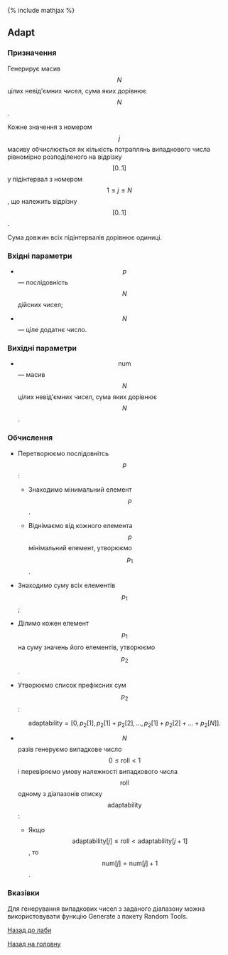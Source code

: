 {% include mathjax %}

## Adapt

### Призначення

Генерирує масив $$N$$ цілих невід'ємних чисел, сума яких дорівнює $$N$$. 

Кожне значення з номером $$j$$ масиву обчислюється як кількість потраплянь випадкового числа рівномірно розподіленого на відрізку $$[0..1]$$ у підінтервал з номером $$1 \le j \le N$$, що належить відрізну $$[0..1]$$. 

Сума довжин всіх підінтервалів дорівнює одиниці.

### Вхідні параметри

- $$p$$ &mdash; послідовність $$N$$ дійсних чисел;

- $$N$$ &mdash; ціле додатнє число.

### Вихідні параметри

- $$\text{num}$$ &mdash; масив $$N$$ цілих невід'ємних чисел, сума яких дорівнює $$N$$.

### Обчислення

- Перетворюємо послідовнітсь $$p$$:

	- Знаходимо мінимальний елемент $$p$$.

	- Віднімаємо від кожного елемента $$p$$ мінімальний елемент, утворюємо $$p_1$$.

- Знаходимо суму всіх елементів $$p_1$$;

- Ділимо кожен елемент $$p_1$$ на суму значень його елементів, утворюємо $$p_2$$.

- Утворюємо список префіксних сум $$p_2$$:
	
	$$
	\text{adaptability} = [0, p_2[1], p_2[1] + p_2[2], \ldots, p_2[1] + p_2[2] + \ldots + p_2[N]].
	$$

- $$N$$ разів генеруємо випадкове число $$0 \le \text{roll} < 1$$ і перевіряємо умову належності випадкового числа $$\text{roll}$$ одному з діапазонів списку $$\text{adaptability}$$:

	- Якщо $$\text{adaptability}[j] \le \text{roll} < \text{adaptability}[j + 1]$$, то $$\text{num}[j] = \text{num}[j] + 1$$.

### Вказівки

Для генерування випадкових чисел з заданого діапазону можна використовувати функцію Generate з пакету Random Tools.

[Назад до лаби](../README.md)

[Назад на головну](../../README.md)